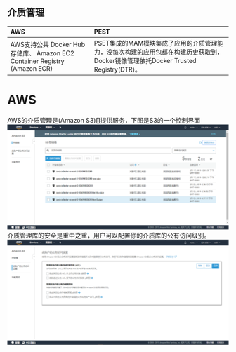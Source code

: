 ## 介质管理

| AWS | PEST |
| :--- | :--- |
| AWS支持公共 Docker Hub 存储库、 Amazon EC2 Container Registry \(Amazon ECR\) | PSET集成的MAM模块集成了应用的介质管理能力，没每次构建的应用包都在构建历史获取到，Docker镜像管理依托Docker Trusted Registry\(DTR\)。 |

# AWS
AWS的介质管理是(Amazon S3)[]提供服务，下图是S3的一个控制界面
![s3](/assets/2019-02-21_204020.png)
介质管理库的安全是重中之重，用户可以配置你的介质库的公有访问级别。
![access](/assets/2019-02-21_204337.png)